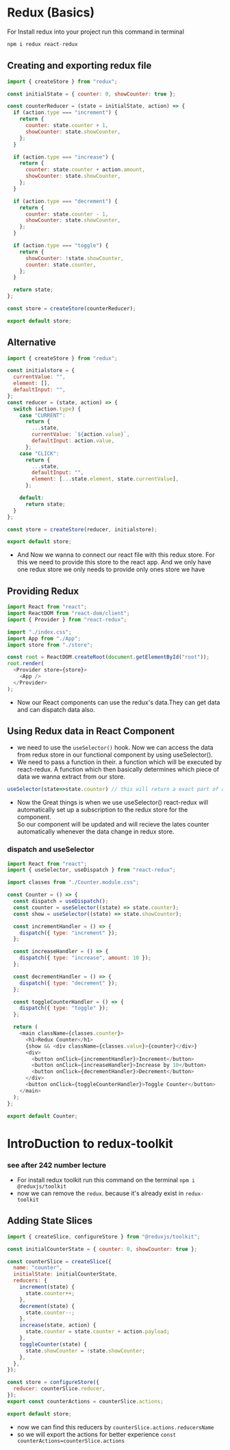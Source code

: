 # Redux (Basics)

For Install redux into your project run this command in terminal

```JavaScript
npm i redux react-redux
```

## Creating and exporting redux file

```JavaScript
import { createStore } from "redux";

const initialState = { counter: 0, showCounter: true };

const counterReducer = (state = initialState, action) => {
  if (action.type === "increment") {
    return {
      counter: state.counter + 1,
      showCounter: state.showCounter,
    };
  }

  if (action.type === "increase") {
    return {
      counter: state.counter + action.amount,
      showCounter: state.showCounter,
    };
  }

  if (action.type === "decrement") {
    return {
      counter: state.counter - 1,
      showCounter: state.showCounter,
    };
  }

  if (action.type === "toggle") {
    return {
      showCounter: !state.showCounter,
      counter: state.counter,
    };
  }

  return state;
};

const store = createStore(counterReducer);

export default store;


```

## Alternative

```js
import { createStore } from "redux";

const initialstore = {
  currentValue: "",
  element: [],
  defaultInput: "",
};
const reducer = (state, action) => {
  switch (action.type) {
    case "CURRENT":
      return {
        ...state,
        currentValue: `${action.value}`,
        defaultInput: action.value,
      };
    case "CLICK":
      return {
        ...state,
        defaultInput: "",
        element: [...state.element, state.currentValue],
      };

    default:
      return state;
  }
};

const store = createStore(reducer, initialstore);

export default store;
```

- And Now we wanna to connect our react file with this redux store. For this we need to provide this store to the react app. And we only have one redux store we only needs to provide only ones store we have

## Providing Redux

```JavaScript
import React from "react";
import ReactDOM from "react-dom/client";
import { Provider } from "react-redux";

import "./index.css";
import App from "./App";
import store from "./store";

const root = ReactDOM.createRoot(document.getElementById("root"));
root.render(
  <Provider store={store}>
    <App />
  </Provider>
);


```

- Now our React components can use the redux's data.They can get data and can dispatch data also.

## Using Redux data in React Component

- we need to use the `useSelector()` hook. Now we can access the data from redux store in our functional component by using useSelector().
- We need to pass a function in their. a function which will be executed by react-redux. A function which then basically determines which piece of data we wanna extract from our store.

```JavaScript
useSelector(state=>state.counter) // this will return a exact part of a state
```

- Now the Great things is when we use useSelector() react-redux will automatically set up a subscription to the redux store for the component.<br>
  So our component will be updated and will recieve the lates counter automatically whenever the data change in redux store.

### dispatch and useSelector

```JavaScript
import React from "react";
import { useSelector, useDispatch } from "react-redux";

import classes from "./Counter.module.css";

const Counter = () => {
  const dispatch = useDispatch();
  const counter = useSelector((state) => state.counter);
  const show = useSelector((state) => state.showCounter);

  const incrementHandler = () => {
    dispatch({ type: "increment" });
  };

  const increaseHandler = () => {
    dispatch({ type: "increase", amount: 10 });
  };

  const decrementHandler = () => {
    dispatch({ type: "decrement" });
  };

  const toggleCounterHandler = () => {
    dispatch({ type: "toggle" });
  };

  return (
    <main className={classes.counter}>
      <h1>Redux Counter</h1>
      {show && <div className={classes.value}>{counter}</div>}
      <div>
        <button onClick={incrementHandler}>Increment</button>
        <button onClick={increaseHandler}>Increase by 10</button>
        <button onClick={decrementHandler}>Decrement</button>
      </div>
      <button onClick={toggleCounterHandler}>Toggle Counter</button>
    </main>
  );
};

export default Counter;


```

# IntroDuction to redux-toolkit

### see after 242 number lecture

- For install redux toolkit run this command on the terminal `npm i @reduxjs/toolkit`
- now we can remove the `redux`. because it's already exist in `redux-toolkit`

## Adding State Slices

```js
import { createSlice, configureStore } from "@reduxjs/toolkit";

const initialCounterState = { counter: 0, showCounter: true };

const counterSlice = createSlice({
  name: "counter",
  initialState: initialCounterState,
  reducers: {
    increment(state) {
      state.counter++;
    },
    decrement(state) {
      state.counter--;
    },
    increase(state, action) {
      state.counter = state.counter + action.payload;
    },
    toggleCounter(state) {
      state.showCounter = !state.showCounter;
    },
  },
});

const store = configureStore({
  reducer: counterSlice.reducer,
});
export const counterActions = counterSlice.actions;

export default store;
```

- now we can find this reducers by `counterSlice.actions.reducersName`
- so we will export the actions for better experience `const counterActions=counterSlice.actions`
